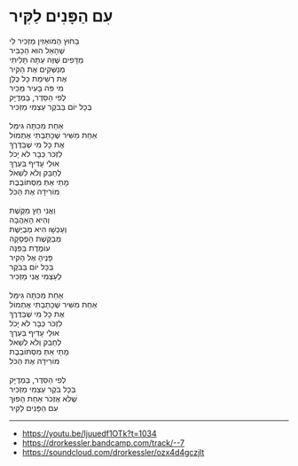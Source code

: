 # עִם הַפָּנִים לַקִּיר

בַּחוּץ הַמּוּאַזִּין מַזְכִּיר לִי\
שֶׁהָאֵל הוּא הַכַּבִּיר\
מַדָּפִים שֶׁזֶּה עַתָּה תָּלִיתִי\
מְנַשְּׁקִים אֶת הַקִּיר\
אֶת רְשִׁימַת כָּל כֻּלָּן\
מִי פֹּה בָּעִיר מַכִּיר\
לְפִי הַסֵּדֶר, בְּמְדֻיָּק\
בְּכָל יוֹם בַּבֹּקֶר עַצְמִי מַזְכִּיר\
\
אַחַת מִכִּתָּה גִּימֵּל\
אַחַת מִשִּׁיר שֶׁכָּתַבְתִּי אֶתְמוֹל\
אֶת כָּל מִי שֶׁבַּדֶּרֶךְ\
לִזְכֹּר כְּבָר לֹא יָכֹל\
אוּלַי עָדִיף בְּעֵרֶךְ\
לְחַבֵּק וְלֹא לִשְׁאֹל\
מָתַי אַתְּ מִסְתּוֹבֶבֶת\
מוֹרִידָה אֶת הַכֹּל\
\
וַאֲנִי חֵץ מִקֶּשֶׁת\
וְהִיא הָאַהֲבָה\
וְעַכְשָׁו הִיא מְבֻיֶּשֶׁת\
מְבַקֶּשֶׁת הַפְסָקָה\
עוֹמֶדֶת בַּפִּנָּה\
פָּנֶיהָ אֶל הַקִּיר\
בְּכָל יוֹם בַּבֹּקֶר\
לְעַצְמִי אֲנִי מַזְכִּיר\
\
אַחַת מִכִּתָּה גִּימֵּל\
אַחַת מִשִּׁיר שֶׁכָּתַבְתִּי אֶתְמוֹל\
אֶת כָּל מִי שֶׁבַּדֶּרֶךְ\
לִזְכֹּר כְּבָר לֹא יָכֹל\
אוּלַי עָדִיף בְּעֵרֶךְ\
לְחַבֵּק וְלֹא לִשְׁאֹל\
מָתַי אַתְּ מִסְתּוֹבֶבֶת\
מוֹרִידָה אֶת הַכֹּל\
\
לְפִי הַסֵּדֶר, בְּמְדֻיָּק\
בְּכָל בֹּקֶר עַצְמִי מַזְכִּיר\
שֶׁלֹּא אֶזְכֹּר אַחַת הָפוּךְ\
עִם הַפָּנִים לַקִּיר

---
- https://youtu.be/Ijuuedf1OTk?t=1034
- https://drorkessler.bandcamp.com/track/--7
- https://soundcloud.com/drorkessler/ozx4d4gczjlt
